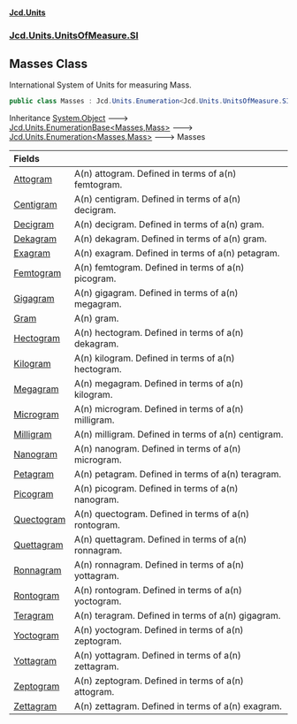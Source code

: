 #### [Jcd.Units](index.md 'index')
### [Jcd.Units.UnitsOfMeasure.SI](Jcd.Units.UnitsOfMeasure.SI.md 'Jcd.Units.UnitsOfMeasure.SI')

## Masses Class

International System of Units for measuring Mass.

```csharp
public class Masses : Jcd.Units.Enumeration<Jcd.Units.UnitsOfMeasure.SI.Masses, Jcd.Units.UnitTypes.Mass>
```

Inheritance [System.Object](https://docs.microsoft.com/en-us/dotnet/api/System.Object 'System.Object') &#129106; [Jcd.Units.EnumerationBase&lt;](Jcd.Units.EnumerationBase_TEnumeration,T_.md 'Jcd.Units.EnumerationBase<TEnumeration,T>')[Masses](Jcd.Units.UnitsOfMeasure.SI.Masses.md 'Jcd.Units.UnitsOfMeasure.SI.Masses')[,](Jcd.Units.EnumerationBase_TEnumeration,T_.md 'Jcd.Units.EnumerationBase<TEnumeration,T>')[Mass](Jcd.Units.UnitTypes.Mass.md 'Jcd.Units.UnitTypes.Mass')[&gt;](Jcd.Units.EnumerationBase_TEnumeration,T_.md 'Jcd.Units.EnumerationBase<TEnumeration,T>') &#129106; [Jcd.Units.Enumeration&lt;](Jcd.Units.Enumeration_TEnumeration,T_.md 'Jcd.Units.Enumeration<TEnumeration,T>')[Masses](Jcd.Units.UnitsOfMeasure.SI.Masses.md 'Jcd.Units.UnitsOfMeasure.SI.Masses')[,](Jcd.Units.Enumeration_TEnumeration,T_.md 'Jcd.Units.Enumeration<TEnumeration,T>')[Mass](Jcd.Units.UnitTypes.Mass.md 'Jcd.Units.UnitTypes.Mass')[&gt;](Jcd.Units.Enumeration_TEnumeration,T_.md 'Jcd.Units.Enumeration<TEnumeration,T>') &#129106; Masses

| Fields | |
| :--- | :--- |
| [Attogram](Jcd.Units.UnitsOfMeasure.SI.Masses.Attogram.md 'Jcd.Units.UnitsOfMeasure.SI.Masses.Attogram') | A(n) attogram. Defined in terms of a(n) femtogram. |
| [Centigram](Jcd.Units.UnitsOfMeasure.SI.Masses.Centigram.md 'Jcd.Units.UnitsOfMeasure.SI.Masses.Centigram') | A(n) centigram. Defined in terms of a(n) decigram. |
| [Decigram](Jcd.Units.UnitsOfMeasure.SI.Masses.Decigram.md 'Jcd.Units.UnitsOfMeasure.SI.Masses.Decigram') | A(n) decigram. Defined in terms of a(n) gram. |
| [Dekagram](Jcd.Units.UnitsOfMeasure.SI.Masses.Dekagram.md 'Jcd.Units.UnitsOfMeasure.SI.Masses.Dekagram') | A(n) dekagram. Defined in terms of a(n) gram. |
| [Exagram](Jcd.Units.UnitsOfMeasure.SI.Masses.Exagram.md 'Jcd.Units.UnitsOfMeasure.SI.Masses.Exagram') | A(n) exagram. Defined in terms of a(n) petagram. |
| [Femtogram](Jcd.Units.UnitsOfMeasure.SI.Masses.Femtogram.md 'Jcd.Units.UnitsOfMeasure.SI.Masses.Femtogram') | A(n) femtogram. Defined in terms of a(n) picogram. |
| [Gigagram](Jcd.Units.UnitsOfMeasure.SI.Masses.Gigagram.md 'Jcd.Units.UnitsOfMeasure.SI.Masses.Gigagram') | A(n) gigagram. Defined in terms of a(n) megagram. |
| [Gram](Jcd.Units.UnitsOfMeasure.SI.Masses.Gram.md 'Jcd.Units.UnitsOfMeasure.SI.Masses.Gram') | A(n) gram. |
| [Hectogram](Jcd.Units.UnitsOfMeasure.SI.Masses.Hectogram.md 'Jcd.Units.UnitsOfMeasure.SI.Masses.Hectogram') | A(n) hectogram. Defined in terms of a(n) dekagram. |
| [Kilogram](Jcd.Units.UnitsOfMeasure.SI.Masses.Kilogram.md 'Jcd.Units.UnitsOfMeasure.SI.Masses.Kilogram') | A(n) kilogram. Defined in terms of a(n) hectogram. |
| [Megagram](Jcd.Units.UnitsOfMeasure.SI.Masses.Megagram.md 'Jcd.Units.UnitsOfMeasure.SI.Masses.Megagram') | A(n) megagram. Defined in terms of a(n) kilogram. |
| [Microgram](Jcd.Units.UnitsOfMeasure.SI.Masses.Microgram.md 'Jcd.Units.UnitsOfMeasure.SI.Masses.Microgram') | A(n) microgram. Defined in terms of a(n) milligram. |
| [Milligram](Jcd.Units.UnitsOfMeasure.SI.Masses.Milligram.md 'Jcd.Units.UnitsOfMeasure.SI.Masses.Milligram') | A(n) milligram. Defined in terms of a(n) centigram. |
| [Nanogram](Jcd.Units.UnitsOfMeasure.SI.Masses.Nanogram.md 'Jcd.Units.UnitsOfMeasure.SI.Masses.Nanogram') | A(n) nanogram. Defined in terms of a(n) microgram. |
| [Petagram](Jcd.Units.UnitsOfMeasure.SI.Masses.Petagram.md 'Jcd.Units.UnitsOfMeasure.SI.Masses.Petagram') | A(n) petagram. Defined in terms of a(n) teragram. |
| [Picogram](Jcd.Units.UnitsOfMeasure.SI.Masses.Picogram.md 'Jcd.Units.UnitsOfMeasure.SI.Masses.Picogram') | A(n) picogram. Defined in terms of a(n) nanogram. |
| [Quectogram](Jcd.Units.UnitsOfMeasure.SI.Masses.Quectogram.md 'Jcd.Units.UnitsOfMeasure.SI.Masses.Quectogram') | A(n) quectogram. Defined in terms of a(n) rontogram. |
| [Quettagram](Jcd.Units.UnitsOfMeasure.SI.Masses.Quettagram.md 'Jcd.Units.UnitsOfMeasure.SI.Masses.Quettagram') | A(n) quettagram. Defined in terms of a(n) ronnagram. |
| [Ronnagram](Jcd.Units.UnitsOfMeasure.SI.Masses.Ronnagram.md 'Jcd.Units.UnitsOfMeasure.SI.Masses.Ronnagram') | A(n) ronnagram. Defined in terms of a(n) yottagram. |
| [Rontogram](Jcd.Units.UnitsOfMeasure.SI.Masses.Rontogram.md 'Jcd.Units.UnitsOfMeasure.SI.Masses.Rontogram') | A(n) rontogram. Defined in terms of a(n) yoctogram. |
| [Teragram](Jcd.Units.UnitsOfMeasure.SI.Masses.Teragram.md 'Jcd.Units.UnitsOfMeasure.SI.Masses.Teragram') | A(n) teragram. Defined in terms of a(n) gigagram. |
| [Yoctogram](Jcd.Units.UnitsOfMeasure.SI.Masses.Yoctogram.md 'Jcd.Units.UnitsOfMeasure.SI.Masses.Yoctogram') | A(n) yoctogram. Defined in terms of a(n) zeptogram. |
| [Yottagram](Jcd.Units.UnitsOfMeasure.SI.Masses.Yottagram.md 'Jcd.Units.UnitsOfMeasure.SI.Masses.Yottagram') | A(n) yottagram. Defined in terms of a(n) zettagram. |
| [Zeptogram](Jcd.Units.UnitsOfMeasure.SI.Masses.Zeptogram.md 'Jcd.Units.UnitsOfMeasure.SI.Masses.Zeptogram') | A(n) zeptogram. Defined in terms of a(n) attogram. |
| [Zettagram](Jcd.Units.UnitsOfMeasure.SI.Masses.Zettagram.md 'Jcd.Units.UnitsOfMeasure.SI.Masses.Zettagram') | A(n) zettagram. Defined in terms of a(n) exagram. |
